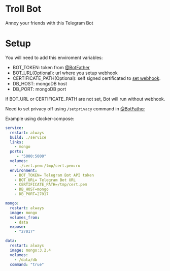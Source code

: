 Troll Bot
=========
Annoy your friends with this Telegram Bot


Setup
=====

You will need to add this enviroment variables:
* BOT_TOKEN: token from [@BotFather](https://telegram.me/BotFather)
* BOT_URL(Optional): url where you setup webhook
* CERTIFICATE_PATH(Optional): self signed certificated to [set webhook](https://core.telegram.org/bots/api#setwebhook).
* DB_HOST: mongoDB host
* DB_PORT: mongoDB port

If BOT_URL or CERTIFICATE_PATH are not set, Bot will run without webhook.

Need to set privacy off using `/setprivacy` command in [@BotFather](https://telegram.me/BotFather)

Example using docker-compose:
```yml
service:
  restart: always
  build: ./service
  links:
    - mongo
  ports:
     - "5000:5000"
  volumes:
    - ./cert.pem:/tmp/cert.pem:ro
  environment:
    - BOT_TOKEN= Telegram Bot API token
    - BOT_URL= Telegram Bot URL
    - CERTIFICATE_PATH=/tmp/cert.pem
    - DB_HOST=mongo
    - DB_PORT=27017

mongo:
  restart: always
  image: mongo
  volumes_from:
    - data
  expose:
    - "27017"

data:
  restart: always  
  image: mongo:3.2.4
  volumes:
    - /data/db
  command: "true"
  ```